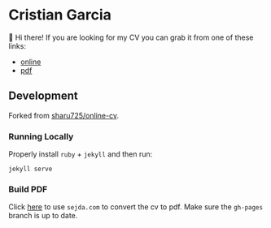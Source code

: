 # Cristian Garcia
👋 Hi there! If you are looking for my CV you can grab it from one of these links:

* [online](https://cgarciae.github.io/cv)
* [pdf](https://github.com/cgarciae/cv/raw/master/cgarciae_github_io_cv.pdf)

## Development
Forked from [sharu725/online-cv](https://github.com/sharu725/online-cv).

### Running Locally
Properly install `ruby` + `jekyll` and then run:
```
jekyll serve
```
### Build PDF
Click [here](https://www.sejda.com/html-to-pdf?save-link=https://cgarciae.github.io/cv/) to use `sejda.com` to convert the cv to pdf. Make sure the `gh-pages` branch is up to date.


